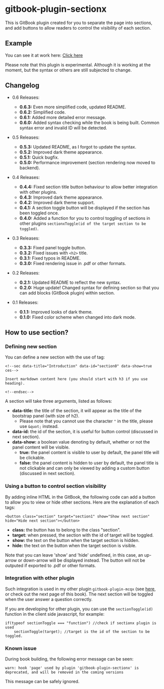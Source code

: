 gitbook-plugin-sectionx
===

This is GitBook plugin created for you to separate the page into sections, and add buttons to allow readers to control the visibility of each section.

## Example

You can see it at work here: [Click here](http://ymcatar.gitbooks.io/gitbook-test/content/testing_sectionx.html)

Please note that this plugin is experimental. Although it is working at the moment, but the syntax or others are still subjected to change.

## Changelog

* 0.6 Releases:
	* **0.6.3:** Even more simplified code, updated README.
	* **0.6.2:** Simplified code.
	* **0.6.1:** Added more detailed error message.
	* **0.6.0:** Added syntax checking while the book is being built. Common syntax error and invalid ID will be detected.

* 0.5 Releases:
	* **0.5.3:** Updated README, as I forgot to update the syntax.
	* **0.5.2:** Improved dark theme appearance.
	* **0.5.1:** Quick bugfix.
	* **0.5.0:** Performance improvement (section rendering now moved to backend).

* 0.4 Releases:
	* **0.4.4:** Fixed section title button behaviour to allow better integration with other plugins.
	* **0.4.3:** Improved dark theme appearance.
	* **0.4.2:** Improved dark theme support.
	* **0.4.1:** A section toggle button will be displayed if the section has been toggled once.
	* **0.4.0:** Added a function for you to control toggling of sections in other plugins ```sectionxToggle(id of the target section to be toggled)```.

* 0.3 Releases:
	* **0.3.3:** Fixed panel toggle button.
	* **0.3.2:** Fixed issues with ```<h2>``` title.
	* **0.3.1:** Fixed typos in README.
	* **0.3.0:** Fixed rendering issue in .pdf or other formats.

* 0.2 Releases:
	* **0.2.1:** Updated README to reflect the new syntax.
	* **0.2.0:** Huge update! Changed syntax for defining section so that you can add blocks (GitBook plugin) within section.

* 0.1 Releases:
	* **0.1.1:** Improved looks of dark theme.
	* **0.1.0:** Fixed color scheme when changed into dark mode.

## How to use section?

### Defining new section

You can define a new section with the use of tag:

```
<!--sec data-title="Introduction" data-id="section0" data-show=true ces-->

Insert markdown content here (you should start with h3 if you use heading).

<!--endsec-->
```

A section will take three arguments, listed as follows:

* **data-title:** the title of the section, it will appear as the title of the bootstrap panel (with size of h2).
	* Please note that you cannot use the character ```"``` in the title, please use ```&quot;``` instead.
* **data-id:** the id of the section, it is useful for button control (discussed in next section).
* **data-show:** a boolean value denoting by default, whether or not the panel content will be visible.
	* **true:** the panel content is visible to user by default, the panel title will be clickable.
	* **false:** the panel content is hidden to user by default, the panel title is not clickable and can only be viewed by adding a custom button (discussed in next section).

### Using a button to control section visibility

By adding inline HTML in the GitBook, the following code can add a button to allow you to view or hide other sections. Here are the explanation of each tags:

```
<button class="section" target="section1" show="Show next section" hide="Hide next section"></button>
```

* **class:** the button has to belong to the class "section".
* **target:** when pressed, the section with the id of target will be toggled.
* **show:** the text on the button when the target section is hidden.
* **hide:** the text on the button when the target section is visible.

Note that you can leave 'show' and 'hide' undefined, in this case, an up-arrow or down-arrow will be displayed instead. The button will not be outputed if exported to .pdf or other formats.

### Integration with other plugin

Such integration is used in my other plugin ```gitbook-plugin-mcqx``` (see [here](https://github.com/ymcatar/gitbook-plugin-mcqx), or check out the next page of this book). The next section will be toggled when the user answer a question correctly.

If you are developing for other plugin, you can use the ```sectionToggle(id)``` function in the client side javascript, for example:

```
if(typeof sectionToggle === "function") //check if sectionx plugin is used
	sectionToggle(target); //target is the id of the section to be toggled.
```

### Known issue

During book building, the following error message can be seen:
```
warn: hook 'page' used by plugin 'gitbook-plugin-sectionx' is deprecated, and will be removed in the coming versions
```
This message can be safely ignored.
